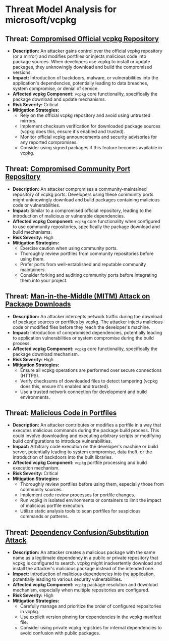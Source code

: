# Threat Model Analysis for microsoft/vcpkg

## Threat: [Compromised Official vcpkg Repository](./threats/compromised_official_vcpkg_repository.md)

*   **Description:** An attacker gains control over the official vcpkg repository (or a mirror) and modifies portfiles or injects malicious code into package sources. When developers use vcpkg to install or update packages, they unknowingly download and build the compromised versions.
*   **Impact:** Introduction of backdoors, malware, or vulnerabilities into the application's dependencies, potentially leading to data breaches, system compromise, or denial of service.
*   **Affected vcpkg Component:**  `vcpkg` core functionality, specifically the package download and update mechanisms.
*   **Risk Severity:** Critical
*   **Mitigation Strategies:**
    *   Rely on the official vcpkg repository and avoid using untrusted mirrors.
    *   Implement checksum verification for downloaded package sources (vcpkg does this, ensure it's enabled and trusted).
    *   Monitor official vcpkg announcements and security advisories for any reported compromises.
    *   Consider using signed packages if this feature becomes available in vcpkg.

## Threat: [Compromised Community Port Repository](./threats/compromised_community_port_repository.md)

*   **Description:** An attacker compromises a community-maintained repository of vcpkg ports. Developers using these community ports might unknowingly download and build packages containing malicious code or vulnerabilities.
*   **Impact:** Similar to a compromised official repository, leading to the introduction of malicious or vulnerable dependencies.
*   **Affected vcpkg Component:** `vcpkg` core functionality when configured to use community repositories, specifically the package download and build mechanisms.
*   **Risk Severity:** High
*   **Mitigation Strategies:**
    *   Exercise caution when using community ports.
    *   Thoroughly review portfiles from community repositories before using them.
    *   Prefer ports from well-established and reputable community maintainers.
    *   Consider forking and auditing community ports before integrating them into your project.

## Threat: [Man-in-the-Middle (MITM) Attack on Package Downloads](./threats/man-in-the-middle__mitm__attack_on_package_downloads.md)

*   **Description:** An attacker intercepts network traffic during the download of package sources or portfiles by vcpkg. The attacker injects malicious code or modified files before they reach the developer's machine.
*   **Impact:** Introduction of compromised dependencies, potentially leading to application vulnerabilities or system compromise during the build process.
*   **Affected vcpkg Component:** `vcpkg` core functionality, specifically the package download mechanism.
*   **Risk Severity:** High
*   **Mitigation Strategies:**
    *   Ensure all vcpkg operations are performed over secure connections (HTTPS).
    *   Verify checksums of downloaded files to detect tampering (vcpkg does this, ensure it's enabled and trusted).
    *   Use a trusted network connection for development and build environments.

## Threat: [Malicious Code in Portfiles](./threats/malicious_code_in_portfiles.md)

*   **Description:** An attacker contributes or modifies a portfile in a way that executes malicious commands during the package build process. This could involve downloading and executing arbitrary scripts or modifying build configurations to introduce vulnerabilities.
*   **Impact:** Arbitrary code execution on the developer's machine or build server, potentially leading to system compromise, data theft, or the introduction of backdoors into the built libraries.
*   **Affected vcpkg Component:** `vcpkg` portfile processing and build execution mechanism.
*   **Risk Severity:** Critical
*   **Mitigation Strategies:**
    *   Thoroughly review portfiles before using them, especially those from community sources.
    *   Implement code review processes for portfile changes.
    *   Run vcpkg in isolated environments or containers to limit the impact of malicious portfile execution.
    *   Utilize static analysis tools to scan portfiles for suspicious commands or patterns.

## Threat: [Dependency Confusion/Substitution Attack](./threats/dependency_confusionsubstitution_attack.md)

*   **Description:** An attacker creates a malicious package with the same name as a legitimate dependency in a public or private repository that vcpkg is configured to search. vcpkg might inadvertently download and install the attacker's malicious package instead of the intended one.
*   **Impact:** Introduction of malicious dependencies into the application, potentially leading to various security vulnerabilities.
*   **Affected vcpkg Component:** `vcpkg` package resolution and download mechanism, especially when multiple repositories are configured.
*   **Risk Severity:** High
*   **Mitigation Strategies:**
    *   Carefully manage and prioritize the order of configured repositories in vcpkg.
    *   Use explicit version pinning for dependencies in the vcpkg manifest file.
    *   Consider using private vcpkg registries for internal dependencies to avoid confusion with public packages.

